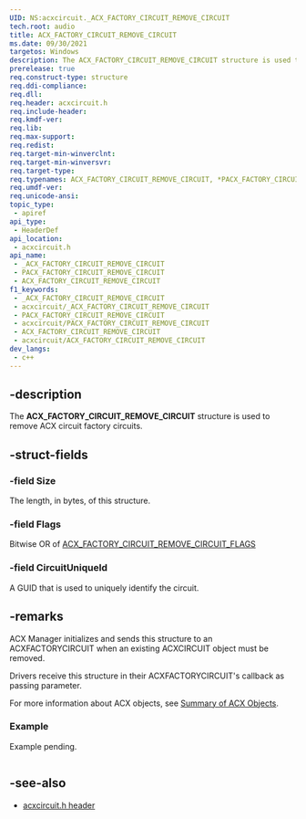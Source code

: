 ```yaml
---
UID: NS:acxcircuit._ACX_FACTORY_CIRCUIT_REMOVE_CIRCUIT
tech.root: audio
title: ACX_FACTORY_CIRCUIT_REMOVE_CIRCUIT
ms.date: 09/30/2021
targetos: Windows
description: The ACX_FACTORY_CIRCUIT_REMOVE_CIRCUIT structure is used to remove ACX circuit factory circuits.
prerelease: true
req.construct-type: structure
req.ddi-compliance: 
req.dll: 
req.header: acxcircuit.h
req.include-header: 
req.kmdf-ver: 
req.lib: 
req.max-support: 
req.redist: 
req.target-min-winverclnt: 
req.target-min-winversvr: 
req.target-type: 
req.typenames: ACX_FACTORY_CIRCUIT_REMOVE_CIRCUIT, *PACX_FACTORY_CIRCUIT_REMOVE_CIRCUIT
req.umdf-ver: 
req.unicode-ansi: 
topic_type:
 - apiref
api_type:
 - HeaderDef
api_location:
 - acxcircuit.h
api_name:
 - _ACX_FACTORY_CIRCUIT_REMOVE_CIRCUIT
 - PACX_FACTORY_CIRCUIT_REMOVE_CIRCUIT
 - ACX_FACTORY_CIRCUIT_REMOVE_CIRCUIT
f1_keywords:
 - _ACX_FACTORY_CIRCUIT_REMOVE_CIRCUIT
 - acxcircuit/_ACX_FACTORY_CIRCUIT_REMOVE_CIRCUIT
 - PACX_FACTORY_CIRCUIT_REMOVE_CIRCUIT
 - acxcircuit/PACX_FACTORY_CIRCUIT_REMOVE_CIRCUIT
 - ACX_FACTORY_CIRCUIT_REMOVE_CIRCUIT
 - acxcircuit/ACX_FACTORY_CIRCUIT_REMOVE_CIRCUIT
dev_langs:
 - c++
---
```


## -description

The **ACX_FACTORY_CIRCUIT_REMOVE_CIRCUIT** structure is used to remove ACX circuit factory circuits.

## -struct-fields

### -field Size

The length, in bytes, of this structure. 

### -field Flags

Bitwise OR of [ACX_FACTORY_CIRCUIT_REMOVE_CIRCUIT_FLAGS](ne-acxcircuit-acx_factory_circuit_remove_circuit_flags.md) 

### -field CircuitUniqueId

A GUID that is used to uniquely identify the circuit.

## -remarks

ACX Manager initializes and sends this structure to an ACXFACTORYCIRCUIT when an existing ACXCIRCUIT object must be removed.

Drivers receive this structure in their ACXFACTORYCIRCUIT's callback as passing parameter.

For more information about ACX objects, see [Summary of ACX Objects](/windows-hardware/drivers/audio/acx-summary-of-objects).

### Example

Example pending.

```cpp

```

## -see-also

- [acxcircuit.h header](index.md)

